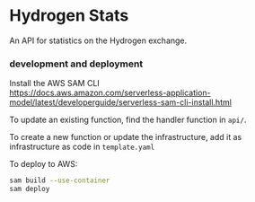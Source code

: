 # Hydrogen Stats

An API for statistics on the Hydrogen exchange.

### development and deployment

Install the AWS SAM CLI  
https://docs.aws.amazon.com/serverless-application-model/latest/developerguide/serverless-sam-cli-install.html

To update an existing function, find the handler function in `api/`.

To create a new function or update the infrastructure, add it as infrastructure as code in `template.yaml`

To deploy to AWS:
``` bash
sam build --use-container
sam deploy
```
